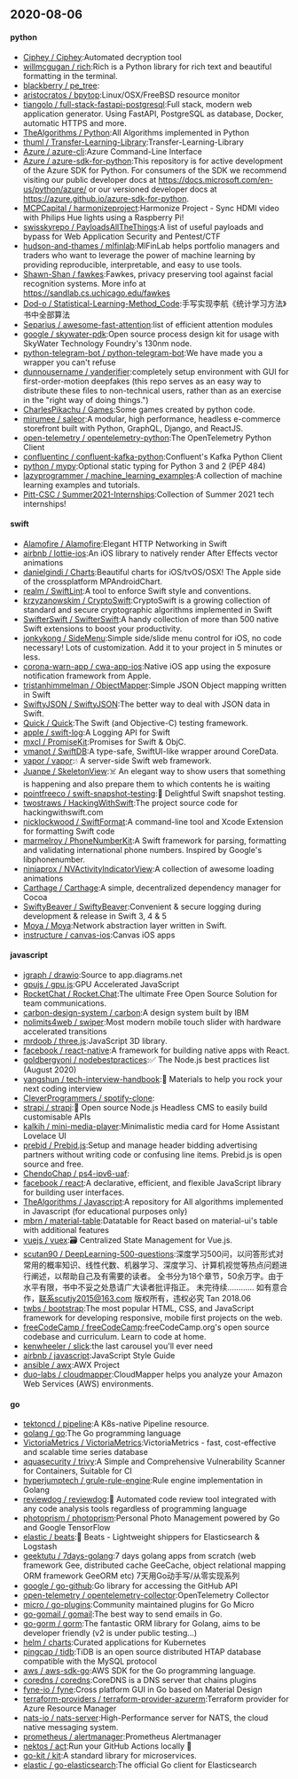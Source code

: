## 2020-08-06

#### python
* [Ciphey / Ciphey](https://github.com/Ciphey/Ciphey):Automated decryption tool
* [willmcgugan / rich](https://github.com/willmcgugan/rich):Rich is a Python library for rich text and beautiful formatting in the terminal.
* [blackberry / pe_tree](https://github.com/blackberry/pe_tree):
* [aristocratos / bpytop](https://github.com/aristocratos/bpytop):Linux/OSX/FreeBSD resource monitor
* [tiangolo / full-stack-fastapi-postgresql](https://github.com/tiangolo/full-stack-fastapi-postgresql):Full stack, modern web application generator. Using FastAPI, PostgreSQL as database, Docker, automatic HTTPS and more.
* [TheAlgorithms / Python](https://github.com/TheAlgorithms/Python):All Algorithms implemented in Python
* [thuml / Transfer-Learning-Library](https://github.com/thuml/Transfer-Learning-Library):Transfer-Learning-Library
* [Azure / azure-cli](https://github.com/Azure/azure-cli):Azure Command-Line Interface
* [Azure / azure-sdk-for-python](https://github.com/Azure/azure-sdk-for-python):This repository is for active development of the Azure SDK for Python. For consumers of the SDK we recommend visiting our public developer docs at https://docs.microsoft.com/en-us/python/azure/ or our versioned developer docs at https://azure.github.io/azure-sdk-for-python.
* [MCPCapital / harmonizeproject](https://github.com/MCPCapital/harmonizeproject):Harmonize Project - Sync HDMI video with Philips Hue lights using a Raspberry Pi!
* [swisskyrepo / PayloadsAllTheThings](https://github.com/swisskyrepo/PayloadsAllTheThings):A list of useful payloads and bypass for Web Application Security and Pentest/CTF
* [hudson-and-thames / mlfinlab](https://github.com/hudson-and-thames/mlfinlab):MlFinLab helps portfolio managers and traders who want to leverage the power of machine learning by providing reproducible, interpretable, and easy to use tools.
* [Shawn-Shan / fawkes](https://github.com/Shawn-Shan/fawkes):Fawkes, privacy preserving tool against facial recognition systems. More info at https://sandlab.cs.uchicago.edu/fawkes
* [Dod-o / Statistical-Learning-Method_Code](https://github.com/Dod-o/Statistical-Learning-Method_Code):手写实现李航《统计学习方法》书中全部算法
* [Separius / awesome-fast-attention](https://github.com/Separius/awesome-fast-attention):list of efficient attention modules
* [google / skywater-pdk](https://github.com/google/skywater-pdk):Open source process design kit for usage with SkyWater Technology Foundry's 130nm node.
* [python-telegram-bot / python-telegram-bot](https://github.com/python-telegram-bot/python-telegram-bot):We have made you a wrapper you can't refuse
* [dunnousername / yanderifier](https://github.com/dunnousername/yanderifier):completely setup environment with GUI for first-order-motion deepfakes (this repo serves as an easy way to distribute these files to non-technical users, rather than as an exercise in the "right way of doing things.")
* [CharlesPikachu / Games](https://github.com/CharlesPikachu/Games):Some games created by python code.
* [mirumee / saleor](https://github.com/mirumee/saleor):A modular, high performance, headless e-commerce storefront built with Python, GraphQL, Django, and ReactJS.
* [open-telemetry / opentelemetry-python](https://github.com/open-telemetry/opentelemetry-python):The OpenTelemetry Python Client
* [confluentinc / confluent-kafka-python](https://github.com/confluentinc/confluent-kafka-python):Confluent's Kafka Python Client
* [python / mypy](https://github.com/python/mypy):Optional static typing for Python 3 and 2 (PEP 484)
* [lazyprogrammer / machine_learning_examples](https://github.com/lazyprogrammer/machine_learning_examples):A collection of machine learning examples and tutorials.
* [Pitt-CSC / Summer2021-Internships](https://github.com/Pitt-CSC/Summer2021-Internships):Collection of Summer 2021 tech internships!

#### swift
* [Alamofire / Alamofire](https://github.com/Alamofire/Alamofire):Elegant HTTP Networking in Swift
* [airbnb / lottie-ios](https://github.com/airbnb/lottie-ios):An iOS library to natively render After Effects vector animations
* [danielgindi / Charts](https://github.com/danielgindi/Charts):Beautiful charts for iOS/tvOS/OSX! The Apple side of the crossplatform MPAndroidChart.
* [realm / SwiftLint](https://github.com/realm/SwiftLint):A tool to enforce Swift style and conventions.
* [krzyzanowskim / CryptoSwift](https://github.com/krzyzanowskim/CryptoSwift):CryptoSwift is a growing collection of standard and secure cryptographic algorithms implemented in Swift
* [SwifterSwift / SwifterSwift](https://github.com/SwifterSwift/SwifterSwift):A handy collection of more than 500 native Swift extensions to boost your productivity.
* [jonkykong / SideMenu](https://github.com/jonkykong/SideMenu):Simple side/slide menu control for iOS, no code necessary! Lots of customization. Add it to your project in 5 minutes or less.
* [corona-warn-app / cwa-app-ios](https://github.com/corona-warn-app/cwa-app-ios):Native iOS app using the exposure notification framework from Apple.
* [tristanhimmelman / ObjectMapper](https://github.com/tristanhimmelman/ObjectMapper):Simple JSON Object mapping written in Swift
* [SwiftyJSON / SwiftyJSON](https://github.com/SwiftyJSON/SwiftyJSON):The better way to deal with JSON data in Swift.
* [Quick / Quick](https://github.com/Quick/Quick):The Swift (and Objective-C) testing framework.
* [apple / swift-log](https://github.com/apple/swift-log):A Logging API for Swift
* [mxcl / PromiseKit](https://github.com/mxcl/PromiseKit):Promises for Swift & ObjC.
* [vmanot / SwiftDB](https://github.com/vmanot/SwiftDB):A type-safe, SwiftUI-like wrapper around CoreData.
* [vapor / vapor](https://github.com/vapor/vapor):💧
A server-side Swift web framework.
* [Juanpe / SkeletonView](https://github.com/Juanpe/SkeletonView):☠️
An elegant way to show users that something is happening and also prepare them to which contents he is waiting
* [pointfreeco / swift-snapshot-testing](https://github.com/pointfreeco/swift-snapshot-testing):📸
Delightful Swift snapshot testing.
* [twostraws / HackingWithSwift](https://github.com/twostraws/HackingWithSwift):The project source code for hackingwithswift.com
* [nicklockwood / SwiftFormat](https://github.com/nicklockwood/SwiftFormat):A command-line tool and Xcode Extension for formatting Swift code
* [marmelroy / PhoneNumberKit](https://github.com/marmelroy/PhoneNumberKit):A Swift framework for parsing, formatting and validating international phone numbers. Inspired by Google's libphonenumber.
* [ninjaprox / NVActivityIndicatorView](https://github.com/ninjaprox/NVActivityIndicatorView):A collection of awesome loading animations
* [Carthage / Carthage](https://github.com/Carthage/Carthage):A simple, decentralized dependency manager for Cocoa
* [SwiftyBeaver / SwiftyBeaver](https://github.com/SwiftyBeaver/SwiftyBeaver):Convenient & secure logging during development & release in Swift 3, 4 & 5
* [Moya / Moya](https://github.com/Moya/Moya):Network abstraction layer written in Swift.
* [instructure / canvas-ios](https://github.com/instructure/canvas-ios):Canvas iOS apps

#### javascript
* [jgraph / drawio](https://github.com/jgraph/drawio):Source to app.diagrams.net
* [gpujs / gpu.js](https://github.com/gpujs/gpu.js):GPU Accelerated JavaScript
* [RocketChat / Rocket.Chat](https://github.com/RocketChat/Rocket.Chat):The ultimate Free Open Source Solution for team communications.
* [carbon-design-system / carbon](https://github.com/carbon-design-system/carbon):A design system built by IBM
* [nolimits4web / swiper](https://github.com/nolimits4web/swiper):Most modern mobile touch slider with hardware accelerated transitions
* [mrdoob / three.js](https://github.com/mrdoob/three.js):JavaScript 3D library.
* [facebook / react-native](https://github.com/facebook/react-native):A framework for building native apps with React.
* [goldbergyoni / nodebestpractices](https://github.com/goldbergyoni/nodebestpractices):✅
The Node.js best practices list (August 2020)
* [yangshun / tech-interview-handbook](https://github.com/yangshun/tech-interview-handbook):💯
Materials to help you rock your next coding interview
* [CleverProgrammers / spotify-clone](https://github.com/CleverProgrammers/spotify-clone):
* [strapi / strapi](https://github.com/strapi/strapi):🚀
Open source Node.js Headless CMS to easily build customisable APIs
* [kalkih / mini-media-player](https://github.com/kalkih/mini-media-player):Minimalistic media card for Home Assistant Lovelace UI
* [prebid / Prebid.js](https://github.com/prebid/Prebid.js):Setup and manage header bidding advertising partners without writing code or confusing line items. Prebid.js is open source and free.
* [ChendoChap / ps4-ipv6-uaf](https://github.com/ChendoChap/ps4-ipv6-uaf):
* [facebook / react](https://github.com/facebook/react):A declarative, efficient, and flexible JavaScript library for building user interfaces.
* [TheAlgorithms / Javascript](https://github.com/TheAlgorithms/Javascript):A repository for All algorithms implemented in Javascript (for educational purposes only)
* [mbrn / material-table](https://github.com/mbrn/material-table):Datatable for React based on material-ui's table with additional features
* [vuejs / vuex](https://github.com/vuejs/vuex):🗃️
Centralized State Management for Vue.js.
* [scutan90 / DeepLearning-500-questions](https://github.com/scutan90/DeepLearning-500-questions):深度学习500问，以问答形式对常用的概率知识、线性代数、机器学习、深度学习、计算机视觉等热点问题进行阐述，以帮助自己及有需要的读者。 全书分为18个章节，50余万字。由于水平有限，书中不妥之处恳请广大读者批评指正。 未完待续............ 如有意合作，联系scutjy2015@163.com 版权所有，违权必究 Tan 2018.06
* [twbs / bootstrap](https://github.com/twbs/bootstrap):The most popular HTML, CSS, and JavaScript framework for developing responsive, mobile first projects on the web.
* [freeCodeCamp / freeCodeCamp](https://github.com/freeCodeCamp/freeCodeCamp):freeCodeCamp.org's open source codebase and curriculum. Learn to code at home.
* [kenwheeler / slick](https://github.com/kenwheeler/slick):the last carousel you'll ever need
* [airbnb / javascript](https://github.com/airbnb/javascript):JavaScript Style Guide
* [ansible / awx](https://github.com/ansible/awx):AWX Project
* [duo-labs / cloudmapper](https://github.com/duo-labs/cloudmapper):CloudMapper helps you analyze your Amazon Web Services (AWS) environments.

#### go
* [tektoncd / pipeline](https://github.com/tektoncd/pipeline):A K8s-native Pipeline resource.
* [golang / go](https://github.com/golang/go):The Go programming language
* [VictoriaMetrics / VictoriaMetrics](https://github.com/VictoriaMetrics/VictoriaMetrics):VictoriaMetrics - fast, cost-effective and scalable time series database
* [aquasecurity / trivy](https://github.com/aquasecurity/trivy):A Simple and Comprehensive Vulnerability Scanner for Containers, Suitable for CI
* [hyperjumptech / grule-rule-engine](https://github.com/hyperjumptech/grule-rule-engine):Rule engine implementation in Golang
* [reviewdog / reviewdog](https://github.com/reviewdog/reviewdog):🐶
Automated code review tool integrated with any code analysis tools regardless of programming language
* [photoprism / photoprism](https://github.com/photoprism/photoprism):Personal Photo Management powered by Go and Google TensorFlow
* [elastic / beats](https://github.com/elastic/beats):🐠
Beats - Lightweight shippers for Elasticsearch & Logstash
* [geektutu / 7days-golang](https://github.com/geektutu/7days-golang):7 days golang apps from scratch (web framework Gee, distributed cache GeeCache, object relational mapping ORM framework GeeORM etc) 7天用Go动手写/从零实现系列
* [google / go-github](https://github.com/google/go-github):Go library for accessing the GitHub API
* [open-telemetry / opentelemetry-collector](https://github.com/open-telemetry/opentelemetry-collector):OpenTelemetry Collector
* [micro / go-plugins](https://github.com/micro/go-plugins):Community maintained plugins for Go Micro
* [go-gomail / gomail](https://github.com/go-gomail/gomail):The best way to send emails in Go.
* [go-gorm / gorm](https://github.com/go-gorm/gorm):The fantastic ORM library for Golang, aims to be developer friendly (v2 is under public testing...)
* [helm / charts](https://github.com/helm/charts):Curated applications for Kubernetes
* [pingcap / tidb](https://github.com/pingcap/tidb):TiDB is an open source distributed HTAP database compatible with the MySQL protocol
* [aws / aws-sdk-go](https://github.com/aws/aws-sdk-go):AWS SDK for the Go programming language.
* [coredns / coredns](https://github.com/coredns/coredns):CoreDNS is a DNS server that chains plugins
* [fyne-io / fyne](https://github.com/fyne-io/fyne):Cross platform GUI in Go based on Material Design
* [terraform-providers / terraform-provider-azurerm](https://github.com/terraform-providers/terraform-provider-azurerm):Terraform provider for Azure Resource Manager
* [nats-io / nats-server](https://github.com/nats-io/nats-server):High-Performance server for NATS, the cloud native messaging system.
* [prometheus / alertmanager](https://github.com/prometheus/alertmanager):Prometheus Alertmanager
* [nektos / act](https://github.com/nektos/act):Run your GitHub Actions locally
🚀
* [go-kit / kit](https://github.com/go-kit/kit):A standard library for microservices.
* [elastic / go-elasticsearch](https://github.com/elastic/go-elasticsearch):The official Go client for Elasticsearch
